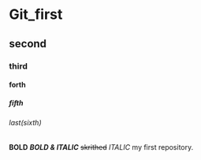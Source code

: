 # Git_first
## second
### third
#### forth
##### fifth
###### last(sixth)
**BOLD**
***BOLD & ITALIC***
~~skrithed~~
*ITALIC*
my first repository.
